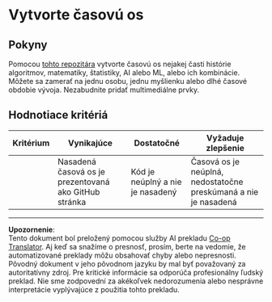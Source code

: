 <!--
CO_OP_TRANSLATOR_METADATA:
{
  "original_hash": "eb6e4d5afd1b21a57d2b9e6d0aac3969",
  "translation_date": "2025-09-05T16:11:39+00:00",
  "source_file": "1-Introduction/2-history-of-ML/assignment.md",
  "language_code": "sk"
}
-->
# Vytvorte časovú os

## Pokyny

Pomocou [tohto repozitára](https://github.com/Digital-Humanities-Toolkit/timeline-builder) vytvorte časovú os nejakej časti histórie algoritmov, matematiky, štatistiky, AI alebo ML, alebo ich kombinácie. Môžete sa zamerať na jednu osobu, jednu myšlienku alebo dlhé časové obdobie vývoja. Nezabudnite pridať multimediálne prvky.

## Hodnotiace kritériá

| Kritérium | Vynikajúce                                      | Dostatočné                            | Vyžaduje zlepšenie                                              |
| --------- | ----------------------------------------------- | -------------------------------------- | --------------------------------------------------------------- |
|           | Nasadená časová os je prezentovaná ako GitHub stránka | Kód je neúplný a nie je nasadený       | Časová os je neúplná, nedostatočne preskúmaná a nie je nasadená |

---

**Upozornenie**:  
Tento dokument bol preložený pomocou služby AI prekladu [Co-op Translator](https://github.com/Azure/co-op-translator). Aj keď sa snažíme o presnosť, prosím, berte na vedomie, že automatizované preklady môžu obsahovať chyby alebo nepresnosti. Pôvodný dokument v jeho pôvodnom jazyku by mal byť považovaný za autoritatívny zdroj. Pre kritické informácie sa odporúča profesionálny ľudský preklad. Nie sme zodpovední za akékoľvek nedorozumenia alebo nesprávne interpretácie vyplývajúce z použitia tohto prekladu.